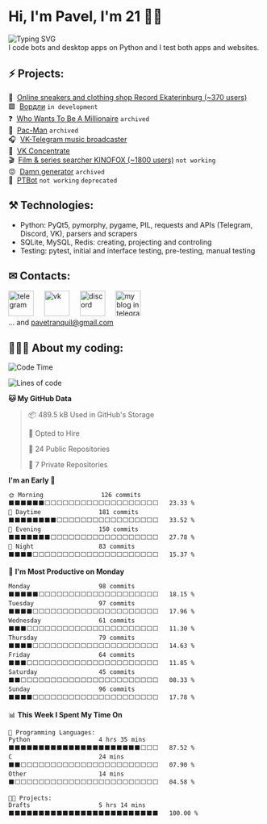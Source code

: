 # Hi, I'm Pavel, I'm 21 👋🏼
![Typing SVG](https://readme-typing-svg.demolab.com?font=GG+Wolfram&duration=2500&pause=700&color=3454D1&width=435&height=28&lines=Shortly+about+me%3A;Python+programmer;ITMO+student;Chat-bots+creator;Desktop+apps+developer;VK+%26+Telegram+beta+tester;...+and+singer%2C+announcer+and+podcaster)  
I code bots and desktop apps on Python and I test both apps and websites.

## ⚡ Projects:

👟&#160; [Online sneakers and clothing shop Record Ekaterinburg (~370 users)](https://t.me/record_ekb_bot) <br>
🟩&#160; [Вордли](https://github.com/snowlue/Wordle) `in development` <br>
❓&#160; [Who Wants To Be A Millionaire](https://github.com/snowlue/WWTBAM) `archived`<br>
👻&#160; [Pac-Man](https://github.com/Marklzzz/Pac-man) `archived`<br>
🎧&#160; [VK-Telegram music broadcaster](https://github.com/snowlue/vk-tg-music-broadcaster) <br>
👀&#160; [VK Concentrate](https://github.com/snowlue/VK-Concentrate) <br>
🎬&#160; [Film & series searcher KINOFOX (~1800 users)](https://vk.me/kinofoxy) `not working` <br>
😡&#160; [Damn generator](https://github.com/snowlue/damn-generator) `archived` <br>
🤖&#160; [PTBot](https://github.com/snowlue/ptbot) `not working` `deprecated`

## ⚒ Technologies:
- Python: PyQt5, pymorphy, pygame, PIL, requests and APIs (Telegram, Discord, VK), parsers and scrapers
- SQLite, MySQL, Redis: creating, projecting and controling
- Testing: pytest, initial and interface testing, pre-testing, manual testing

## ✉ Contacts:
[<img src='https://upload.wikimedia.org/wikipedia/commons/thumb/8/83/Telegram_2019_Logo.svg/768px-Telegram_2019_Logo.svg.png' alt='telegram' height='50'>](https://t.me/snowlue)
&#4448; [<img src='https://user-images.githubusercontent.com/22418658/169043582-878f7c04-1398-4296-9cef-85eb90f77f8f.png' alt='vk' height='50'>](https://vk.me/snowlue)
&#4448; [<img src='https://user-images.githubusercontent.com/22418658/130826704-ea944633-642f-46cc-9236-ffda0ec0ce41.png' alt='discord' height='50'>](https://discord.com/users/550713735686127626)
&#4448; [<img src='https://user-images.githubusercontent.com/22418658/179496632-46fb749c-ef3b-48e4-99a8-a24dfbb9a36f.png' alt='my blog in telegram' height='50'>](https://t.me/pavetranquils) <br>
... and pavetranquil@gmail.com

## 👨🏻‍💻 About my coding:
<!--START_SECTION:waka-->
![Code Time](http://img.shields.io/badge/Code%20Time-862%20hrs%204%20mins-blue)

![Lines of code](https://img.shields.io/badge/From%20Hello%20World%20I%27ve%20Written-1.0%20million%20lines%20of%20code-blue)

**🐱 My GitHub Data** 

> 📦 489.5 kB Used in GitHub's Storage 
 > 
> 💼 Opted to Hire
 > 
> 📜 24 Public Repositories 
 > 
> 🔑 7 Private Repositories 
 > 
**I'm an Early 🐤** 

```text
🌞 Morning                126 commits         ⬛⬛⬛⬛⬛⬛⬜⬜⬜⬜⬜⬜⬜⬜⬜⬜⬜⬜⬜⬜⬜⬜⬜⬜⬜   23.33 % 
🌆 Daytime                181 commits         ⬛⬛⬛⬛⬛⬛⬛⬛⬜⬜⬜⬜⬜⬜⬜⬜⬜⬜⬜⬜⬜⬜⬜⬜⬜   33.52 % 
🌃 Evening                150 commits         ⬛⬛⬛⬛⬛⬛⬛⬜⬜⬜⬜⬜⬜⬜⬜⬜⬜⬜⬜⬜⬜⬜⬜⬜⬜   27.78 % 
🌙 Night                  83 commits          ⬛⬛⬛⬛⬜⬜⬜⬜⬜⬜⬜⬜⬜⬜⬜⬜⬜⬜⬜⬜⬜⬜⬜⬜⬜   15.37 % 
```
📅 **I'm Most Productive on Monday** 

```text
Monday                   98 commits          ⬛⬛⬛⬛⬛⬜⬜⬜⬜⬜⬜⬜⬜⬜⬜⬜⬜⬜⬜⬜⬜⬜⬜⬜⬜   18.15 % 
Tuesday                  97 commits          ⬛⬛⬛⬛⬜⬜⬜⬜⬜⬜⬜⬜⬜⬜⬜⬜⬜⬜⬜⬜⬜⬜⬜⬜⬜   17.96 % 
Wednesday                61 commits          ⬛⬛⬛⬜⬜⬜⬜⬜⬜⬜⬜⬜⬜⬜⬜⬜⬜⬜⬜⬜⬜⬜⬜⬜⬜   11.30 % 
Thursday                 79 commits          ⬛⬛⬛⬛⬜⬜⬜⬜⬜⬜⬜⬜⬜⬜⬜⬜⬜⬜⬜⬜⬜⬜⬜⬜⬜   14.63 % 
Friday                   64 commits          ⬛⬛⬛⬜⬜⬜⬜⬜⬜⬜⬜⬜⬜⬜⬜⬜⬜⬜⬜⬜⬜⬜⬜⬜⬜   11.85 % 
Saturday                 45 commits          ⬛⬛⬜⬜⬜⬜⬜⬜⬜⬜⬜⬜⬜⬜⬜⬜⬜⬜⬜⬜⬜⬜⬜⬜⬜   08.33 % 
Sunday                   96 commits          ⬛⬛⬛⬛⬜⬜⬜⬜⬜⬜⬜⬜⬜⬜⬜⬜⬜⬜⬜⬜⬜⬜⬜⬜⬜   17.78 % 
```


📊 **This Week I Spent My Time On** 

```text
💬 Programming Languages: 
Python                   4 hrs 35 mins       ⬛⬛⬛⬛⬛⬛⬛⬛⬛⬛⬛⬛⬛⬛⬛⬛⬛⬛⬛⬛⬛⬛⬜⬜⬜   87.52 % 
C                        24 mins             ⬛⬛⬜⬜⬜⬜⬜⬜⬜⬜⬜⬜⬜⬜⬜⬜⬜⬜⬜⬜⬜⬜⬜⬜⬜   07.90 % 
Other                    14 mins             ⬛⬜⬜⬜⬜⬜⬜⬜⬜⬜⬜⬜⬜⬜⬜⬜⬜⬜⬜⬜⬜⬜⬜⬜⬜   04.58 % 

🐱‍💻 Projects: 
Drafts                   5 hrs 14 mins       ⬛⬛⬛⬛⬛⬛⬛⬛⬛⬛⬛⬛⬛⬛⬛⬛⬛⬛⬛⬛⬛⬛⬛⬛⬛   100.00 % 
```


<!--END_SECTION:waka-->
